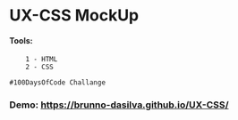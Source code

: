 # UX-CSS MockUp

#### Tools:

```
    1 - HTML
    2 - CSS

```

```
#100DaysOfCode Challange
```

### Demo: https://brunno-dasilva.github.io/UX-CSS/
